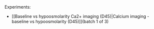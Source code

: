 Experiments:
- [[Baseline vs hypoosmolarity Ca2+ imaging (D45)|Calcium imaging - baseline vs hypoosmolarity (D45)]](batch 1 of 3)